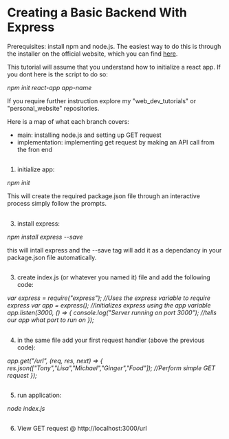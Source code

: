# Creating a Basic Backend With Express

Prerequisites:
install npm and node.js. The easiest way to do this is through the installer on the official website, which you can find [here](https://nodejs.org/en/download). 


This tutorial will assume that you understand how to initialize a react app. If you dont here is the script to do so:

*npm init react-app app-name*

If you require further instruction explore my "web_dev_tutorials" or "personal_website" repositories.

Here is a map of what each branch covers:
* main: installing node.js and setting up GET request
* implementation: implementing get request by making an API call from the fron end
##
1) initialize app:
   
 *npm init*
 
 This will create the required package.json file through an interactive process simply follow the prompts. 
##
3) install express:

 *npm install express --save*

 this will intall express and the --save tag will add it as a dependancy in your package.json file automatically. 
##
3) create index.js (or whatever you named it) file and add the following code: 

 *var express = require("express"); //Uses the express variable to require express
 var app = express(); //initializes express using the app variable
 app.listen(3000, () => {
  console.log("Server running on port 3000"); //tells our app what port to run on
 });*
 ##
4) in the same file add your first request handler (above the previous code): 

 *app.get("/url", (req, res, next) => {
  res.json(["Tony","Lisa","Michael","Ginger","Food"]); //Perform simple GET request
 });*
##
5) run application:

 *node index.js* 
##
6) View GET request @ http://localhost:3000/url
